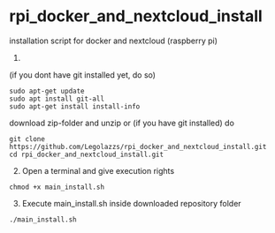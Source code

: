 # rpi_docker_and_nextcloud_install
installation script for docker and nextcloud (raspberry pi)

1. 
(if you dont have git installed yet, do so)
```
sudo apt-get update
sudo apt install git-all
sudo apt-get install install-info
```
download zip-folder and unzip or (if you have git installed) do

```
git clone https://github.com/Legolazzs/rpi_docker_and_nextcloud_install.git
cd rpi_docker_and_nextcloud_install.git
```
2. Open a terminal and give execution rights

```
chmod +x main_install.sh
```
3. Execute main_install.sh inside downloaded repository folder

```
./main_install.sh
```
